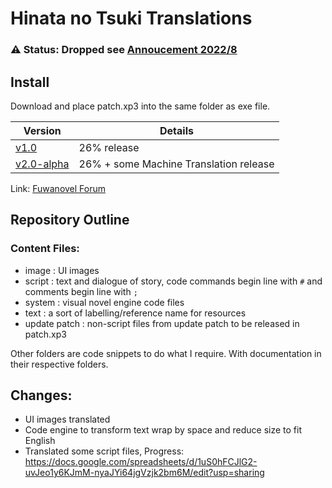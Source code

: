 # Hinata no Tsuki Translations

### :warning: Status: Dropped see [Annoucement 2022/8](https://github.com/Hinata-no-Tsuki-Translations/patch/discussions/12)

## Install
Download and place patch.xp3 into the same folder as exe file.

| Version | Details |
|---|---|
|[v1.0](https://github.com/Hinata-no-Tsuki-Translations/patch/releases/tag/v1.0)    | 26% release |
|[v2.0-alpha](https://github.com/Hinata-no-Tsuki-Translations/patch/releases/tag/v2.0.0-alpha)   | 26% + some Machine Translation release |


Link: [Fuwanovel Forum](https://forums.fuwanovel.net/topic/24935-hinata-no-tsuki-english-translation-recruiting/)  

## Repository Outline
### Content Files:
- image :  UI images
- script :  text and dialogue of story, code commands begin line with `#` and comments begin line with `;`
- system :  visual novel engine code files
- text :  a sort of labelling/reference name for resources
- update patch :  non-script files from update patch to be released in patch.xp3

Other folders are code snippets to do what I require. With documentation in their respective folders. 

## Changes: 
- UI images translated
- Code engine to transform text wrap by space and reduce size to fit English
- Translated some script files, Progress:  https://docs.google.com/spreadsheets/d/1uS0hFCJlG2-uvJeo1y6KJmM-nyaJYi64jgVzjk2bm6M/edit?usp=sharing

